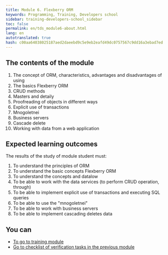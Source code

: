 ```yaml
---
title: Module 6. Flexberry ORM
keywords: Programming, Training, Developers school
sidebar: training-developers-school_sidebar
toc: false
permalink: en/tds_module6-about.html
lang: en
autotranslated: true
hash: c00aa64038025187aed2daeebd9c5e9eb2eafd49dc0757567c9dd16a3ebad7ed
---
```


## The contents of the module

1. The concept of ORM, characteristics, advantages and disadvantages of using
2. The basics Flexberry ORM
3. CRUD methods
4. Masters and detaily
5. Proofreading of objects in different ways
6. Explicit use of transactions
7. Mnogoletnei
8. Business servers
9. Cascade delete
10. Working with data from a web application

## Expected learning outcomes

The results of the study of module student must:

1. To understand the principles of ORM
2. To understand the basic concepts Flexberry ORM
3. To understand the concepts and datalow
4. To be able to work with the data services (to perform CRUD operation, through)
5. To be able to implement explicit use of transactions and executing SQL queries
6. To be able to use the "mnogoletnei"
7. To be able to work with business servers
8. To be able to implement cascading deletes data

## You can

- [To go to training module](tds_module6-learn.html) <i class="fa fa-arrow-right" aria-hidden="true"></i>
- [Go to checklist of verification tasks in the previous module](tds_module3-check-list.html) <i class="fa fa-arrow-up" aria-hidden="true"></i>



